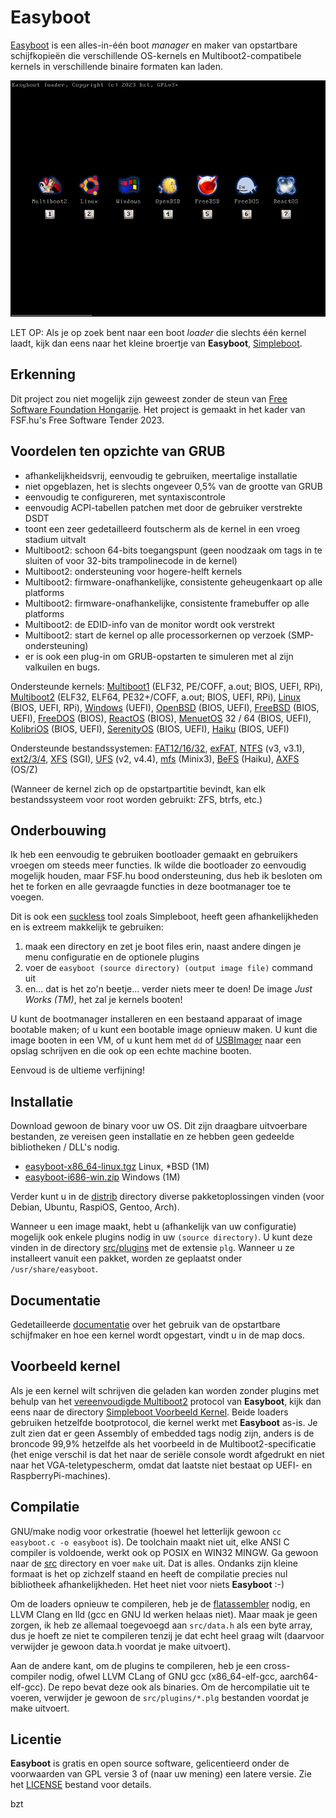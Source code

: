 Easyboot
========

[Easyboot](https://gitlab.com/bztsrc/easyboot) is een alles-in-één boot *manager* en maker van opstartbare schijfkopieën die
verschillende OS-kernels en Multiboot2-compatibele kernels in verschillende binaire formaten kan laden.

![Easyboot](docs/screenshot.png)

LET OP: Als je op zoek bent naar een boot *loader* die slechts één kernel laadt, kijk dan eens naar het kleine broertje van
**Easyboot**, [Simpleboot](https://gitlab.com/bztsrc/simpleboot).

Erkenning
---------

Dit project zou niet mogelijk zijn geweest zonder de steun van [Free Software Foundation Hongarije](https://fsf.hu/nevjegy).
Het project is gemaakt in het kader van FSF.hu's Free Software Tender 2023.

Voordelen ten opzichte van GRUB
-------------------------------

- afhankelijkheidsvrij, eenvoudig te gebruiken, meertalige installatie
- niet opgeblazen, het is slechts ongeveer 0,5% van de grootte van GRUB
- eenvoudig te configureren, met syntaxiscontrole
- eenvoudig ACPI-tabellen patchen met door de gebruiker verstrekte DSDT
- toont een zeer gedetailleerd foutscherm als de kernel in een vroeg stadium uitvalt
- Multiboot2: schoon 64-bits toegangspunt (geen noodzaak om tags in te sluiten of voor 32-bits trampolinecode in de kernel)
- Multiboot2: ondersteuning voor hogere-helft kernels
- Multiboot2: firmware-onafhankelijke, consistente geheugenkaart op alle platforms
- Multiboot2: firmware-onafhankelijke, consistente framebuffer op alle platforms
- Multiboot2: de EDID-info van de monitor wordt ook verstrekt
- Multiboot2: start de kernel op alle processorkernen op verzoek (SMP-ondersteuning)
- er is ook een plug-in om GRUB-opstarten te simuleren met al zijn valkuilen en bugs.

Ondersteunde kernels: [Multiboot1](https://www.gnu.org/software/grub/manual/multiboot/multiboot.html) (ELF32, PE/COFF, a.out;
BIOS, UEFI, RPi), [Multiboot2](docs/nl/ABI.md) (ELF32, ELF64, PE32+/COFF, a.out; BIOS, UEFI, RPi),
[Linux](https://www.kernel.org/doc/html/latest/arch/x86/boot.html) (BIOS, UEFI, RPi),
[Windows](https://learn.microsoft.com/en-us/windows-hardware/drivers/bringup/boot-and-uefi) (UEFI),
[OpenBSD](https://man.openbsd.org/boot.8) (BIOS, UEFI),
[FreeBSD](https://docs.freebsd.org/en/books/handbook/boot/) (BIOS, UEFI),
[FreeDOS](https://www.freedos.org/) (BIOS), [ReactOS](https://reactos.org/) (BIOS),
[MenuetOS](https://menuetos.net/) 32 / 64 (BIOS, UEFI), [KolibriOS](https://kolibrios.org/en/) (BIOS, UEFI),
[SerenityOS](https://serenityos.org/) (BIOS, UEFI), [Haiku](https://www.haiku-os.org/) (BIOS, UEFI)

Ondersteunde bestandssystemen: [FAT12/16/32](https://social.technet.microsoft.com/wiki/contents/articles/6771.the-fat-file-system.aspx),
[exFAT](https://learn.microsoft.com/en-us/windows/win32/fileio/exfat-specification),
[NTFS](https://github.com/libyal/libfsntfs/blob/main/documentation/New%20Technologies%20File%20System%20%28NTFS%29.asciidoc) (v3, v3.1),
[ext2/3/4](https://ext4.wiki.kernel.org/index.php/Ext4_Disk_Layout),
[XFS](https://mirror.math.princeton.edu/pub/kernel/linux/utils/fs/xfs/docs/xfs_filesystem_structure.pdf) (SGI),
[UFS](https://alter.org.ua/docs/fbsd/ufs/) (v2, v4.4),
[mfs](https://gitlab.com/bztsrc/minix3fs) (Minix3),
[BeFS](https://www.haiku-os.org/legacy-docs/practical-file-system-design.pdf) (Haiku),
[AXFS](https://gitlab.com/bztsrc/alexandriafs) (OS/Z)

(Wanneer de kernel zich op de opstartpartitie bevindt, kan elk bestandssysteem voor root worden gebruikt: ZFS, btrfs, etc.)

Onderbouwing
------------

Ik heb een eenvoudig te gebruiken bootloader gemaakt en gebruikers vroegen om steeds meer functies. Ik wilde die bootloader zo
eenvoudig mogelijk houden, maar FSF.hu bood ondersteuning, dus heb ik besloten om het te forken en alle gevraagde functies in
deze bootmanager toe te voegen.

Dit is ook een [suckless](https://suckless.org) tool zoals Simpleboot, heeft geen afhankelijkheden en is extreem makkelijk te
gebruiken:

1. maak een directory en zet je boot files erin, naast andere dingen je menu configuratie en de optionele plugins
2. voer de `easyboot (source directory) (output image file)` command uit
3. en... dat is het zo'n beetje... verder niets meer te doen! De image *Just Works (TM)*, het zal je kernels booten!

U kunt de bootmanager installeren en een bestaand apparaat of image bootable maken; of u kunt een bootable image opnieuw maken.
U kunt die image booten in een VM, of u kunt hem met `dd` of [USBImager](https://bztsrc.gitlab.io/usbimager/) naar een opslag
schrijven en die ook op een echte machine booten.

Eenvoud is de ultieme verfijning!

Installatie
-----------

Download gewoon de binary voor uw OS. Dit zijn draagbare uitvoerbare bestanden, ze vereisen geen installatie en ze hebben geen
gedeelde bibliotheken / DLL's nodig.

- [easyboot-x86_64-linux.tgz](https://gitlab.com/bztsrc/easyboot/-/raw/main/distrib/easyboot-x86_64-linux.tgz) Linux, \*BSD (1M)
- [easyboot-i686-win.zip](https://gitlab.com/bztsrc/easyboot/-/raw/main/distrib/easyboot-i686-win.zip) Windows (1M)

Verder kunt u in de [distrib](distrib) directory diverse pakketoplossingen vinden (voor Debian, Ubuntu, RaspiOS, Gentoo, Arch).

Wanneer u een image maakt, hebt u (afhankelijk van uw configuratie) mogelijk ook enkele plugins nodig in uw `(source directory)`.
U kunt deze vinden in de directory [src/plugins](src/plugins) met de extensie `plg`. Wanneer u ze installeert vanuit een pakket,
worden ze geplaatst onder `/usr/share/easyboot`.

Documentatie
------------

Gedetailleerde [documentatie](docs/nl) over het gebruik van de opstartbare schijfmaker en hoe een kernel wordt opgestart, vindt u
in de map docs.

Voorbeeld kernel
----------------

Als je een kernel wilt schrijven die geladen kan worden zonder plugins met behulp van het [vereenvoudigde Multiboot2](docs/nl/ABI.md)
protocol van **Easyboot**, kijk dan eens naar de directory [Simpleboot Voorbeeld Kernel](https://gitlab.com/bztsrc/simpleboot/-/tree/main/example).
Beide loaders gebruiken hetzelfde bootprotocol, die kernel werkt met **Easyboot** as-is. Je zult zien dat er geen Assembly of
embedded tags nodig zijn, anders is de broncode 99,9% hetzelfde als het voorbeeld in de Multiboot2-specificatie (het enige verschil
is dat het naar de seriële console wordt afgedrukt en niet naar het VGA-teletypescherm, omdat dat laatste niet bestaat op UEFI- en
RaspberryPi-machines).

Compilatie
----------

GNU/make nodig voor orkestratie (hoewel het letterlijk gewoon `cc easyboot.c -o easyboot` is). De toolchain maakt niet uit, elke
ANSI C compiler is voldoende, werkt ook op POSIX en WIN32 MINGW. Ga gewoon naar de [src](src) directory en voer `make` uit. Dat
is alles. Ondanks zijn kleine formaat is het op zichzelf staand en heeft de compilatie precies nul bibliotheek afhankelijkheden.
Het heet niet voor niets **Easyboot** :-)

Om de loaders opnieuw te compileren, heb je de [flatassembler](https://flatassembler.net) nodig, en LLVM Clang en lld (gcc en GNU
ld werken helaas niet). Maar maak je geen zorgen, ik heb ze allemaal toegevoegd aan `src/data.h` als een byte array, dus je hoeft
ze niet te compileren tenzij je dat echt heel graag wilt (daarvoor verwijder je gewoon data.h voordat je make uitvoert).

Aan de andere kant, om de plugins te compileren, heb je een cross-compiler nodig, ofwel LLVM CLang of GNU gcc (x86_64-elf-gcc,
aarch64-elf-gcc). De repo bevat deze ook als binaries. Om de hercompilatie uit te voeren, verwijder je gewoon de `src/plugins/*.plg`
bestanden voordat je make uitvoert.

Licentie
--------

**Easyboot** is gratis en open source software, gelicentieerd onder de voorwaarden van GPL versie 3 of (naar uw mening) een latere
versie. Zie het [LICENSE](LICENSE) bestand voor details.

bzt
